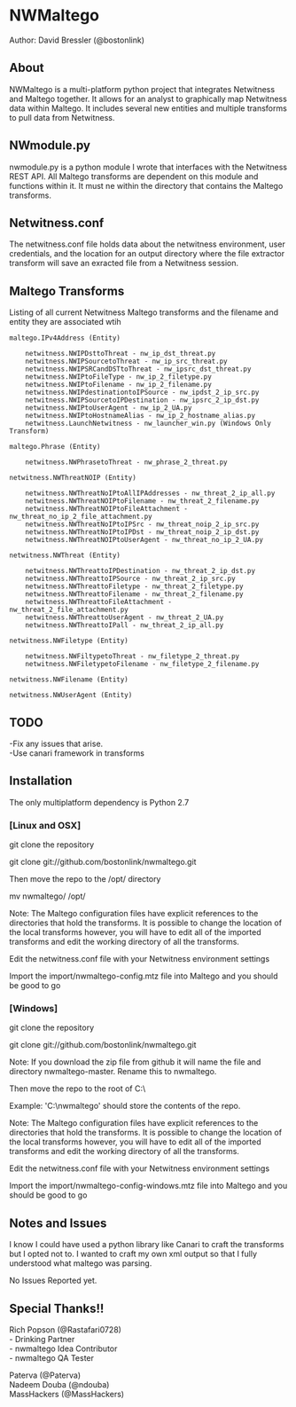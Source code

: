 ﻿NWMaltego
==========

Author: David Bressler (@bostonlink)

About
------

NWMaltego is a multi-platform python project that integrates Netwitness and Maltego together.  It allows for an analyst to graphically map Netwitness data within Maltego.  It includes several new entities and multiple transforms to pull data from Netwitness.

NWmodule.py
-----------

nwmodule.py is a python module I wrote that interfaces with the Netwitness REST API.  All Maltego transforms are dependent on this module and functions within it.  It must ne within the directory that contains the Maltego transforms.

Netwitness.conf
----------------

The netwitness.conf file holds data about the netwitness environment, user credentials, and the location for an output directory where the file extractor transform will save an exracted file from a Netwitness session.

Maltego Transforms
--------------------

Listing of all current Netwitness Maltego transforms and the filename and entity they are associated wtih
```
maltego.IPv4Address (Entity)

    netwitness.NWIPDsttoThreat - nw_ip_dst_threat.py
    netwitness.NWIPSourcetoThreat - nw_ip_src_threat.py
    netwitness.NWIPSRCandDSTtoThreat - nw_ipsrc_dst_threat.py
    netwitness.NWIPtoFileType - nw_ip_2_filetype.py
    netwitness.NWIPtoFilename - nw_ip_2_filename.py
    netwitness.NWIPdestinationtoIPSource - nw_ipdst_2_ip_src.py
    netwitness.NWIPSourcetoIPDestination - nw_ipsrc_2_ip_dst.py
    netwitness.NWIPtoUserAgent - nw_ip_2_UA.py
    netwitness.NWIPtoHostnameAlias - nw_ip_2_hostname_alias.py
    netwitness.LaunchNetwitness - nw_launcher_win.py (Windows Only Transform)

maltego.Phrase (Entity)

    netwitness.NWPhrasetoThreat - nw_phrase_2_threat.py

netwitness.NWThreatNOIP (Entity)
    
    netwitness.NWThreatNoIPtoAllIPAddresses - nw_threat_2_ip_all.py
    netwitness.NWThreatNOIPtoFilename - nw_threat_2_filename.py
    netwitness.NWThreatNOIPtoFileAttachment - nw_threat_no_ip_2_file_attachment.py
    netwitness.NWThreatNoIPtoIPSrc - nw_threat_noip_2_ip_src.py
    netwitness.NWThreatNoIPtoIPDst - nw_threat_noip_2_ip_dst.py
    netwitness.NWThreatNOIPtoUserAgent - nw_threat_no_ip_2_UA.py

netwitness.NWThreat (Entity)

    netwitness.NWThreattoIPDestination - nw_threat_2_ip_dst.py
    netwitness.NWThreattoIPSource - nw_threat_2_ip_src.py
    netwitness.NWThreattoFiletype - nw_threat_2_filetype.py
    netwitness.NWThreattoFilename - nw_threat_2_filename.py
    netwitness.NWThreattoFileAttachment - nw_threat_2_file_attachment.py
    netwitness.NWThreattoUserAgent - nw_threat_2_UA.py
    netwitness.NWThreattoIPall - nw_threat_2_ip_all.py

netwitness.NWFiletype (Entity)

    netwitness.NWFiltypetoThreat - nw_filetype_2_threat.py
    netwitness.NWFiletypetoFilename - nw_filetype_2_filename.py

netwitness.NWFilename (Entity)

netwitness.NWUserAgent (Entity)
```

TODO
-----
-Fix any issues that arise.<br/>
-Use canari framework in transforms

Installation
-------------

The only multiplatform dependency is Python 2.7

### [Linux and OSX]

git clone the repository  

git clone git://github.com/bostonlink/nwmaltego.git

Then move the repo to the /opt/ directory

mv nwmaltego/ /opt/

Note: The Maltego configuration files have explicit references to the directories that hold the transforms.
It is possible to change the location of the local transforms however, you will have to edit all of the imported
transforms and edit the working directory of all the transforms.

Edit the netwitness.conf file with your Netwitness environment settings

Import the import/nwmaltego-config.mtz file into Maltego and you should be good to go

### [Windows]

git clone the repository 

git clone git://github.com/bostonlink/nwmaltego.git

Note: If you download the zip file from github it will name the file and directory nwmaltego-master. Rename this to nwmaltego.

Then move the repo to the root of C:\

Example: 'C:\nwmaltego' should store the contents of the repo.

Note: The Maltego configuration files have explicit references to the directories that hold the transforms.
It is possible to change the location of the local transforms however, you will have to edit all of the imported
transforms and edit the working directory of all the transforms.

Edit the netwitness.conf file with your Netwitness environment settings

Import the import/nwmaltego-config-windows.mtz file into Maltego and you should be good to go

Notes and Issues
-----------------
I know I could have used a python library like Canari to craft the transforms but I opted not to.  I wanted to craft my own xml output so that I fully understood what maltego was parsing.

No Issues Reported yet.

Special Thanks!!
-----------------

Rich Popson (@Rastafari0728)<br/>
	- Drinking Partner<br/>
	- nwmaltego Idea Contributor<br/>
	- nwmaltego QA Tester<br/>

Paterva (@Paterva)<br/>
Nadeem Douba (@ndouba)<br/>
MassHackers (@MassHackers)<br/>

